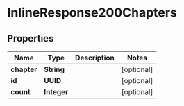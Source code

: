 

# InlineResponse200Chapters

## Properties

Name | Type | Description | Notes
------------ | ------------- | ------------- | -------------
**chapter** | **String** |  |  [optional]
**id** | **UUID** |  |  [optional]
**count** | **Integer** |  |  [optional]



